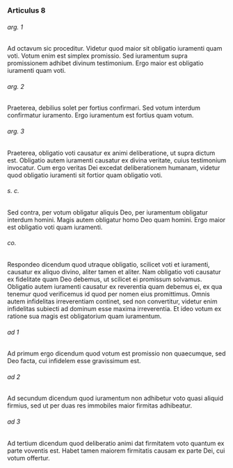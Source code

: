 ### Articulus 8

###### arg. 1
Ad octavum sic proceditur. Videtur quod maior sit obligatio iuramenti quam voti. Votum enim est simplex promissio. Sed iuramentum supra promissionem adhibet divinum testimonium. Ergo maior est obligatio iuramenti quam voti.

###### arg. 2
Praeterea, debilius solet per fortius confirmari. Sed votum interdum confirmatur iuramento. Ergo iuramentum est fortius quam votum.

###### arg. 3
Praeterea, obligatio voti causatur ex animi deliberatione, ut supra dictum est. Obligatio autem iuramenti causatur ex divina veritate, cuius testimonium invocatur. Cum ergo veritas Dei excedat deliberationem humanam, videtur quod obligatio iuramenti sit fortior quam obligatio voti.

###### s. c.
Sed contra, per votum obligatur aliquis Deo, per iuramentum obligatur interdum homini. Magis autem obligatur homo Deo quam homini. Ergo maior est obligatio voti quam iuramenti.

###### co.
Respondeo dicendum quod utraque obligatio, scilicet voti et iuramenti, causatur ex aliquo divino, aliter tamen et aliter. Nam obligatio voti causatur ex fidelitate quam Deo debemus, ut scilicet ei promissum solvamus. Obligatio autem iuramenti causatur ex reverentia quam debemus ei, ex qua tenemur quod verificemus id quod per nomen eius promittimus. Omnis autem infidelitas irreverentiam continet, sed non convertitur, videtur enim infidelitas subiecti ad dominum esse maxima irreverentia. Et ideo votum ex ratione sua magis est obligatorium quam iuramentum.

###### ad 1
Ad primum ergo dicendum quod votum est promissio non quaecumque, sed Deo facta, cui infidelem esse gravissimum est.

###### ad 2
Ad secundum dicendum quod iuramentum non adhibetur voto quasi aliquid firmius, sed ut per duas res immobiles maior firmitas adhibeatur.

###### ad 3
Ad tertium dicendum quod deliberatio animi dat firmitatem voto quantum ex parte voventis est. Habet tamen maiorem firmitatis causam ex parte Dei, cui votum offertur.

